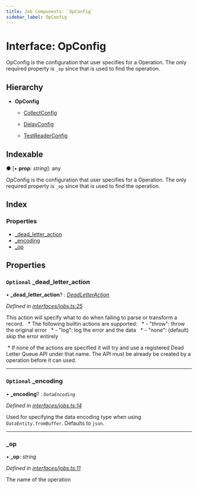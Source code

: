 ```yaml
---
title: Job Components: `OpConfig`
sidebar_label: OpConfig
---
```


# Interface: OpConfig

OpConfig is the configuration that user specifies
for a Operation.
The only required property is `_op` since that is used
to find the operation.

## Hierarchy

* **OpConfig**

  * [CollectConfig](collectconfig.md)

  * [DelayConfig](delayconfig.md)

  * [TestReaderConfig](testreaderconfig.md)

## Indexable

● \[▪ **prop**: *string*\]: any

OpConfig is the configuration that user specifies
for a Operation.
The only required property is `_op` since that is used
to find the operation.

## Index

### Properties

* [_dead_letter_action](opconfig.md#optional-_dead_letter_action)
* [_encoding](opconfig.md#optional-_encoding)
* [_op](opconfig.md#_op)

## Properties

### `Optional` _dead_letter_action

• **_dead_letter_action**? : *[DeadLetterAction](../overview.md#deadletteraction)*

*Defined in [interfaces/jobs.ts:25](https://github.com/terascope/teraslice/blob/fd211a8bb/packages/job-components/src/interfaces/jobs.ts#L25)*

This action will specify what to do when failing to parse or transform a record. ​​​​​
​​​​​     * The following builtin actions are supported: ​​​
​​​​​     *  - "throw": throw the original error ​​​​​
​​​​​     *  - "log": log the error and the data ​​​​​
​​​​​     *  - "none": (default) skip the error entirely

​​     * If none of the actions are specified it will try and use a registered Dead Letter Queue API under that name.
The API must be already be created by a operation before it can used.​

___

### `Optional` _encoding

• **_encoding**? : *`DataEncoding`*

*Defined in [interfaces/jobs.ts:14](https://github.com/terascope/teraslice/blob/fd211a8bb/packages/job-components/src/interfaces/jobs.ts#L14)*

Used for specifying the data encoding type when using `DataEntity.fromBuffer`. Defaults to `json`.

___

###  _op

• **_op**: *string*

*Defined in [interfaces/jobs.ts:11](https://github.com/terascope/teraslice/blob/fd211a8bb/packages/job-components/src/interfaces/jobs.ts#L11)*

The name of the operation
